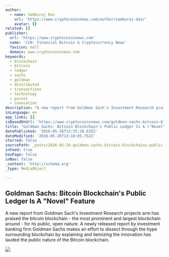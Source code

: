```yaml
---
author:
  - name: Samburaj Das
    url: 'https://www.cryptocoinsnews.com/author/samburaj-das/'
    avatar: {}
related: []
publisher:
  url: 'https://www.cryptocoinsnews.com'
  name: 'CCN: Financial Bitcoin & Cryptocurrency News'
  favicon: null
  domain: www.cryptocoinsnews.com
keywords:
  - blockchain
  - bitcoin
  - ledger
  - sachs
  - goldman
  - distributed
  - transactions
  - technology
  - purest
  - innovation
description: "A new report from Goldman Sach's Investment Research projects arm has praised the bitcoin blockchain - the most prominent and largest blockchain around - for its public, open nature. A newly released report by investment banking firm Goldman Sachs makes an effort to dissect through the hype surrounding blockchain by explaining and itemizing the innovation has lauded the public nature of the Bitcoin blockchain."
inLanguage: en
app_links: []
isBasedOnUrl: 'https://www.cryptocoinsnews.com/goldman-sachs-bitcoin-blockchains-public-ledger-novel-feature/'
title: "Goldman Sachs: Bitcoin Blockchain's Public Ledger Is A \"Novel\" Feature"
datePublished: '2016-05-26T13:35:20.635Z'
dateModified: '2016-05-26T13:10:05.752Z'
starred: false
sourcePath: _posts/2016-05-26-goldman-sachs-bitcoin-blockchains-public-ledger-is-a-nove.md
inFeed: true
hasPage: false
inNav: false
_context: 'http://schema.org'
_type: MediaObject

---
```

<article style=""><h1>Goldman Sachs: Bitcoin Blockchain's Public Ledger Is A "Novel" Feature</h1><p>A new report from Goldman Sach's Investment Research projects arm has praised the bitcoin blockchain - the most prominent and largest blockchain around - for its public, open nature. A newly released report by investment banking firm Goldman Sachs makes an effort to dissect through the hype surrounding blockchain by explaining and itemizing the innovation has lauded the public nature of the Bitcoin blockchain.</p><img src="https://www.cryptocoinsnews.com/wp-content/uploads/2016/05/Goldman-Sachs.jpg" /></article>